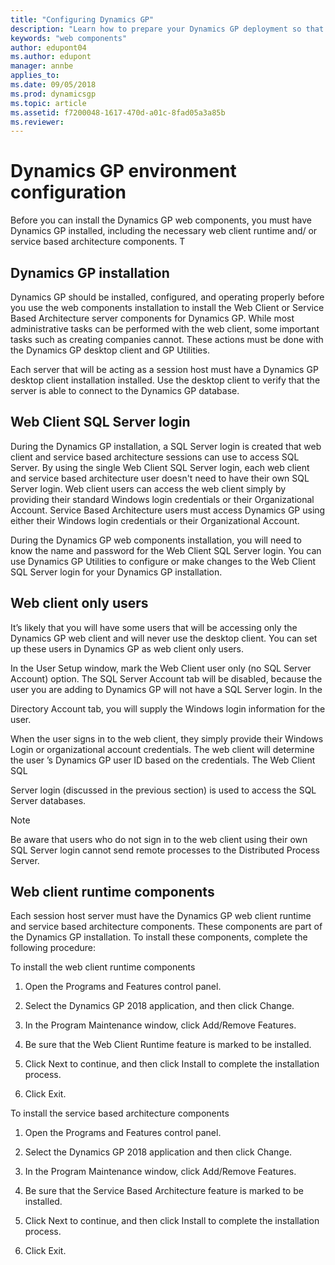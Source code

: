 ```yaml
---
title: "Configuring Dynamics GP"
description: "Learn how to prepare your Dynamics GP deployment so that you can install the web components."
keywords: "web components"
author: edupont04
ms.author: edupont
manager: annbe
applies_to: 
ms.date: 09/05/2018
ms.prod: dynamicsgp
ms.topic: article
ms.assetid: f7200048-1617-470d-a01c-8fad05a3a85b
ms.reviewer: 
---
```


# Dynamics GP environment configuration

Before you can install the Dynamics GP web components, you must have Dynamics GP installed, including the necessary web client runtime and/ or service based architecture components. T

## Dynamics GP installation

Dynamics GP should be installed, configured, and operating properly before you use the web components installation to install the Web Client or Service Based Architecture server components for Dynamics GP. While most administrative tasks can be performed with the web client, some important tasks such as creating companies cannot. These actions must be done with the Dynamics GP desktop client and GP Utilities.

Each server that will be acting as a session host must have a Dynamics GP desktop client installation installed. Use the desktop client to verify that the server is able to connect to the Dynamics GP database.

## Web Client SQL Server login

During the Dynamics GP installation, a SQL Server login is created that web client and service based architecture sessions can use to access SQL Server. By using the single Web Client SQL Server login, each web client and service based architecture user doesn't need to have their own SQL Server login. Web client users can access the web client simply by providing their standard Windows login credentials or their Organizational Account. Service Based Architecture users must access Dynamics GP using either their Windows login credentials or their Organizational Account.

During the Dynamics GP web components installation, you will need to know the name and password for the Web Client SQL Server login. You can use Dynamics GP Utilities to configure or make changes to the Web Client SQL Server login for your Dynamics GP installation.

## Web client only users

It’s likely that you will have some users that will be accessing only the Dynamics GP web client and will never use the desktop client. You can set up these users in Dynamics GP as web client only users.

In the User Setup window, mark the Web Client user only (no SQL Server Account) option. The SQL Server Account tab will be disabled, because the user you are adding to Dynamics GP will not have a SQL Server login. In the

Directory Account tab, you will supply the Windows login information for the user.

When the user signs in to the web client, they simply provide their Windows Login or organizational account credentials. The web client will determine the user ’s Dynamics GP user ID based on the credentials. The Web Client SQL

Server login (discussed in the previous section) is used to access the SQL Server databases.

> [!NOTE]
> Be aware that users who do not sign in to the web client using their own SQL Server login cannot send remote processes to the Distributed Process Server.  

## Web client runtime components

Each session host server must have the Dynamics GP web client runtime and service based architecture components. These components are part of the Dynamics GP installation. To install these components, complete the following procedure:

To install the web client runtime components

1. Open the Programs and Features control panel.

2. Select the Dynamics GP 2018 application, and then click Change.

3. In the Program Maintenance window, click Add/Remove Features.

4. Be sure that the Web Client Runtime feature is marked to be installed.

5. Click Next to continue, and then click Install to complete the installation process.

6. Click Exit.

To install the service based architecture components

1. Open the Programs and Features control panel.

2. Select the Dynamics GP 2018 application and then click Change.

3. In the Program Maintenance window, click Add/Remove Features.

4. Be sure that the Service Based Architecture feature is marked to be installed.

5. Click Next to continue, and then click Install to complete the installation process.

6. Click Exit.
